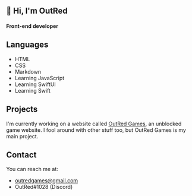 ## 👋 Hi, I'm OutRed
#### Front-end developer
## Languages
- HTML
- CSS
- Markdown
- Learning JavaScript
- Learning SwiftUI
- Learning Swift

## Projects
I'm currently working on a website called [OutRed Games](https://outred.org), an unblocked game website. I fool around with other stuff too, but OutRed Games is my main project.

## Contact
You can reach me at:
- outredgames@gmail.com
- OutRed#1028 (Discord)

<!--
**OutRed/OutRed** is a ✨ _special_ ✨ repository because its `README.md` (this file) appears on your GitHub profile.

Here are some ideas to get you started:

- 🔭 I’m currently working on ...
- 🌱 I’m currently learning ...
- 👯 I’m looking to collaborate on ...
- 🤔 I’m looking for help with ...
- 💬 Ask me about ...
- 📫 How to reach me: ...
- 😄 Pronouns: ...
- ⚡ Fun fact: ...
-->
